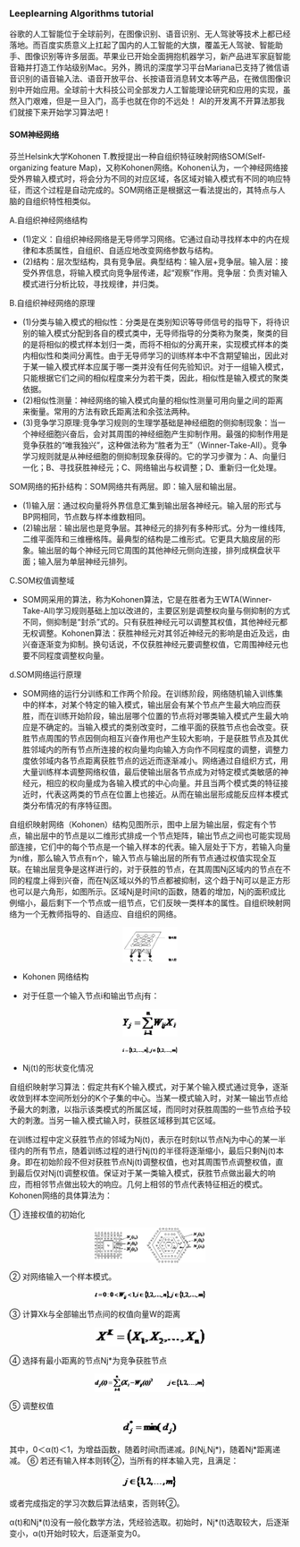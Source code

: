 ### Leeplearning Algorithms tutorial
谷歌的人工智能位于全球前列，在图像识别、语音识别、无人驾驶等技术上都已经落地。而百度实质意义上扛起了国内的人工智能的大旗，覆盖无人驾驶、智能助手、图像识别等许多层面。苹果业已开始全面拥抱机器学习，新产品进军家庭智能音箱并打造工作站级别Mac。另外，腾讯的深度学习平台Mariana已支持了微信语音识别的语音输入法、语音开放平台、长按语音消息转文本等产品，在微信图像识别中开始应用。全球前十大科技公司全部发力人工智能理论研究和应用的实现，虽然入门艰难，但是一旦入门，高手也就在你的不远处！
AI的开发离不开算法那我们就接下来开始学习算法吧！

#### SOM神经网络

芬兰Helsink大学Kohonen T.教授提出一种自组织特征映射网络SOM(Self-organizing feature Map)，又称Kohonen网络。Kohonen认为，一个神经网络接受外界输入模式时，将会分为不同的对应区域，各区域对输入模式有不同的响应特征，而这个过程是自动完成的。SOM网络正是根据这一看法提出的，其特点与人脑的自组织特性相类似。

A.自组织神经网络结构 
* (1)定义：自组织神经网络是无导师学习网络。它通过自动寻找样本中的内在规律和本质属性，自组织、自适应地改变网络参数与结构。
* (2)结构：层次型结构，具有竞争层。典型结构：输入层+竞争层。输入层：接受外界信息，将输入模式向竞争层传递，起“观察”作用。竞争层：负责对输入模式进行分析比较，寻找规律，并归类。

B.自组织神经网络的原理
* (1)分类与输入模式的相似性：分类是在类别知识等导师信号的指导下，将待识别的输入模式分配到各自的模式类中，无导师指导的分类称为聚类，聚类的目的是将相似的模式样本划归一类，而将不相似的分离开来，实现模式样本的类内相似性和类间分离性。由于无导师学习的训练样本中不含期望输出，因此对于某一输入模式样本应属于哪一类并没有任何先验知识。对于一组输入模式，只能根据它们之间的相似程度来分为若干类，因此，相似性是输入模式的聚类依据。
* (2)相似性测量：神经网络的输入模式向量的相似性测量可用向量之间的距离来衡量。常用的方法有欧氏距离法和余弦法两种。
* (3)竞争学习原理:竞争学习规则的生理学基础是神经细胞的侧抑制现象：当一个神经细胞兴奋后，会对其周围的神经细胞产生抑制作用。最强的抑制作用是竞争获胜的“唯我独兴”，这种做法称为“胜者为王”（Winner-Take-All）。竞争学习规则就是从神经细胞的侧抑制现象获得的。它的学习步骤为：A、向量归一化；B、寻找获胜神经元；C、网络输出与权调整；D、重新归一化处理。

SOM网络的拓扑结构：SOM网络共有两层。即：输入层和输出层。
* (1)输入层：通过权向量将外界信息汇集到输出层各神经元。输入层的形式与BP网相同，节点数与样本维数相同。
* (2)输出层：输出层也是竞争层。其神经元的排列有多种形式。分为一维线阵,二维平面阵和三维栅格阵。最典型的结构是二维形式。它更具大脑皮层的形象。输出层的每个神经元同它周围的其他神经元侧向连接，排列成棋盘状平面；输入层为单层神经元排列。

C.SOM权值调整域
* SOM网采用的算法，称为Kohonen算法，它是在胜者为王WTA(Winner-Take-All)学习规则基础上加以改进的，主要区别是调整权向量与侧抑制的方式不同，侧抑制是“封杀”式的。只有获胜神经元可以调整其权值，其他神经元都无权调整。Kohonen算法：获胜神经元对其邻近神经元的影响是由近及远，由兴奋逐渐变为抑制。换句话说，不仅获胜神经元要调整权值，它周围神经元也要不同程度调整权向量。

d.SOM网络运行原理
* SOM网络的运行分训练和工作两个阶段。在训练阶段，网络随机输入训练集中的样本，对某个特定的输入模式，输出层会有某个节点产生最大响应而获胜，而在训练开始阶段，输出层哪个位置的节点将对哪类输入模式产生最大响应是不确定的。当输入模式的类别改变时，二维平面的获胜节点也会改变。获胜节点周围的节点因侧向相互兴奋作用也产生较大影响，于是获胜节点及其优胜邻域内的所有节点所连接的权向量均向输入方向作不同程度的调整，调整力度依邻域内各节点距离获胜节点的远近而逐渐减小。网络通过自组织方式，用大量训练样本调整网络权值，最后使输出层各节点成为对特定模式类敏感的神经元，相应的权向量成为各输入模式的中心向量。并且当两个模式类的特征接近时，代表这两类的节点在位置上也接近。从而在输出层形成能反应样本模式类分布情况的有序特征图。

自组织映射网络（Kohonen）结构见图所示，图中上层为输出层，假定有个节点，输出层中的节点是以二维形式排成一个节点矩阵，输出节点之间也可能实现局部连接，它们中的每个节点是一个输入样本的代表。输入层处于下方，若输入向量为n维，那么输入节点有n个，输入节点与输出层的所有节点通过权值实现全互联。在输出层竞争是这样进行的，对于获胜的节点，在其周围Nj区域内的节点在不同的程度上得到兴奋，而在Nj区域以外的节点都被抑制，这个趋于Nj可以是正方形也可以是六角形，如图所示。区域Nj是时间t的函数，随着的增加，Nj的面积成比例缩小，最后剩下一个节点或一组节点，它们反映一类样本的属性。自组织映射网络为一个无教师指导的、自适应、自组织的网络。

<p align="center">
<img width="100" align="center" src="../../images/10.jpg" />
</p>

* Kohonen 网络结构

* 对于任意一个输入节点i和输出节点j有：

<p align="center">
<img width="100" align="center" src="../../images/11.jpg" />
</p>
<p align="center">
<img width="100" align="center" src="../../images/18.jpg" />
</p>

* Nj(t)的形状变化情况

自组织映射学习算法：假定共有K个输入模式，对于某个输入模式通过竞争，逐渐收敛到样本空间所划分的K个子集的中心。当某一模式输入时，对某一输出节点给予最大的刺激，以指示该类模式的所属区域，而同时对获胜周围的一些节点给予较大的刺激。当另一输入模式输入时，获胜区域移到其它区域。

在训练过程中定义获胜节点的邻域为Nj(t)，表示在时刻t以节点Nj为中心的某一半径内的所有节点，随着训练过程的进行Nj(t)的半径将逐渐缩小，最后只剩Nj(t)本身。即在初始阶段不但对获胜节点Nj(t)调整权值，也对其周围节点调整权值，直到最后仅对Nj(t)调整权值。保证对于某一类输入模式，获胜节点做出最大的响应，而相邻节点做出较大的响应。几何上相邻的节点代表特征相近的模式。Kohonen网络的具体算法为：

① 连接权值的初始化
<p align="center">
<img width="200" align="center" src="../../images/19.jpg" />
</p>
② 对网络输入一个样本模式。
<p align="center">
<img width="200" align="center" src="../../images/20.jpg" />
</p>

③ 计算Xk与全部输出节点间的权值向量W的距离
<p align="center">
<img width="200" align="center" src="../../images/21.jpg" />
</p>

④ 选择有最小距离的节点Nj*为竞争获胜节点
<p align="center">
<img width="200" align="center" src="../../images/22.jpg" />
</p>

⑤ 调整权值
<p align="center">
<img width="100" align="center" src="../../images/23.jpg" />
</p>
其中，0＜α(t)＜1，为增益函数，随着时间t而递减。β(Nj,Nj*)，随着Nj*距离递减。
⑥ 若还有输入样本则转②，当所有的样本输入完，且满足：
<p align="center">
<img width="100" align="center" src="../../images/24.jpg" />
</p>

或者完成指定的学习次数后算法结束，否则转②。

α(t)和Nj*(t)没有一般化数学方法，凭经验选取。初始时，Nj*(t)选取较大，后逐渐变小，α(t)开始时较大，后逐渐变为0。
